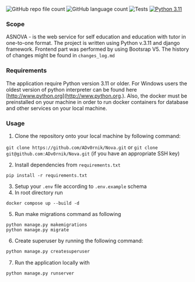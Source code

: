 ![GitHub repo file count](https://img.shields.io/github/directory-file-count/ADv0rnik/Nova?style=flat-square) ![GitHub language count](https://img.shields.io/github/languages/count/ADv0rnik/Nova?style=flat-square) ![Tests](https://github.com/ADv0rnik/Nova/actions/workflows/django_ci.yml/badge.svg) [![Python 3.11](https://img.shields.io/badge/python-3.11-blue.svg)](https://www.python.org/downloads/release/python-3100/)

### Scope
ASNOVA - is the web service for self education and education with tutor in one-to-one format. 
The project is written using Python v.3.11 and django framework. Frontend part was performed by using Bootsrap V5.
The history of changes might be found in `changes_log.md`

### Requirements
The application require Python version 3.11 or older. For Windows users the oldest version of python interpreter can be found
here [http://www.python.org](http://www.python.org.). Also, the docker must be preinstalled on your machine in order to run docker containers for
database and other services on your local machine.

### Usage
1. Clone the repository onto your local machine by following command:

`git clone https://github.com/ADv0rnik/Nova.git`
or
`git clone git@github.com:ADv0rnik/Nova.git` (if you have an appropriate SSH key)

2. Install dependencies from `requirements.txt`
```commandline
pip install -r requirements.txt
```
3. Setup your `.env` file according to `.env.example` schema
4. In root directory run 
```commandline
docker compose up --build -d
```
5. Run make migrations command as following
```commandline
python manage.py makemigrations
python manage.py migrate
```
6. Create superuser by running the following command:
```python
python manage.py createsuperuser
```
7. Run the application locally with
```python
python manage.py runserver
```